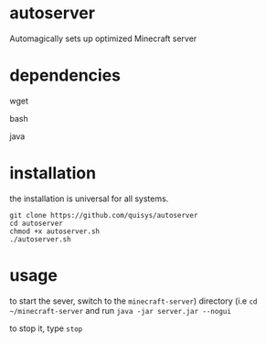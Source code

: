 # autoserver
Automagically sets up optimized Minecraft server 

# dependencies
wget

bash

java

# installation
the installation is universal for all systems.

```
git clone https://github.com/quisys/autoserver
cd autoserver
chmod +x autoserver.sh
./autoserver.sh
```

# usage

to start the sever, switch to the `minecraft-server`) directory (i.e `cd ~/minecraft-server` and run `java -jar server.jar --nogui`


to stop it, type `stop`
